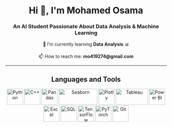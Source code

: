 <div align="center">
  <h1>Hi 👋, I'm Mohamed Osama</h1>
  <h3>An AI Student Passionate About Data Analysis & Machine Learning</h3>
  <p>🌱 I’m currently learning <b>Data Analysis</b> 📊</p>
  <p>📫 How to reach me: <b>mo419274@gmail.com</b></p>
</div>

---

<h2 align="center">Languages and Tools</h2>
<div align="center">
  <!-- Programming Languages -->
  <img src="https://cdn.jsdelivr.net/gh/devicons/devicon/icons/python/python-original.svg" alt="Python" width="50" height="50"/>
  <img src="https://cdn.jsdelivr.net/gh/devicons/devicon/icons/cplusplus/cplusplus-original.svg" alt="C++" width="50" height="50"/>
  
  <!-- Data Analysis Tools -->
  <img src="https://cdn.jsdelivr.net/gh/devicons/devicon/icons/pandas/pandas-original.svg" alt="Pandas" width="50" height="50"/>
  <img src="https://seaborn.pydata.org/_static/logo-wide-lightbg.svg" alt="Seaborn" width="120" height="50"/>
  <img src="https://upload.wikimedia.org/wikipedia/commons/3/37/Plotly-logo-01-square.png" alt="Plotly" width="50" height="50"/>
  <img src="https://upload.wikimedia.org/wikipedia/commons/1/1b/Tableau_Software_logo.svg" alt="Tableau" width="100" height="50"/>
  <img src="https://www.vectorlogo.zone/logos/microsoft_powerbi/microsoft_powerbi-icon.svg" alt="Power BI" width="50" height="50"/>
  <img src="https://upload.wikimedia.org/wikipedia/commons/f/f1/Icons8_flat_microsoft_excel_2019.svg" alt="Excel" width="50" height="50"/>
  <img src="https://cdn.jsdelivr.net/gh/devicons/devicon/icons/mysql/mysql-original.svg" alt="SQL" width="50" height="50"/>
  
  <!-- Machine Learning & AI Tools -->
  <img src="https://cdn.jsdelivr.net/gh/devicons/devicon/icons/tensorflow/tensorflow-original.svg" alt="TensorFlow" width="50" height="50"/>
  <img src="https://cdn.jsdelivr.net/gh/devicons/devicon/icons/pytorch/pytorch-original.svg" alt="PyTorch" width="50" height="50"/>
  
  <!-- Other Tools -->
  <img src="https://cdn.jsdelivr.net/gh/devicons/devicon/icons/git/git-original.svg" alt="Git" width="50" height="50"/>
</div>
